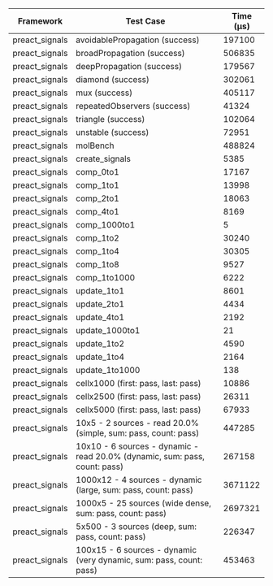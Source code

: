 | Framework | Test Case | Time (μs) |
| --- | --- | --- |
| preact_signals | avoidablePropagation (success) | 197100 |
| preact_signals | broadPropagation (success) | 506835 |
| preact_signals | deepPropagation (success) | 179567 |
| preact_signals | diamond (success) | 302061 |
| preact_signals | mux (success) | 405117 |
| preact_signals | repeatedObservers (success) | 41324 |
| preact_signals | triangle (success) | 102064 |
| preact_signals | unstable (success) | 72951 |
| preact_signals | molBench | 488824 |
| preact_signals | create_signals | 5385 |
| preact_signals | comp_0to1 | 17167 |
| preact_signals | comp_1to1 | 13998 |
| preact_signals | comp_2to1 | 18063 |
| preact_signals | comp_4to1 | 8169 |
| preact_signals | comp_1000to1 | 5 |
| preact_signals | comp_1to2 | 30240 |
| preact_signals | comp_1to4 | 30305 |
| preact_signals | comp_1to8 | 9527 |
| preact_signals | comp_1to1000 | 6222 |
| preact_signals | update_1to1 | 8601 |
| preact_signals | update_2to1 | 4434 |
| preact_signals | update_4to1 | 2192 |
| preact_signals | update_1000to1 | 21 |
| preact_signals | update_1to2 | 4590 |
| preact_signals | update_1to4 | 2164 |
| preact_signals | update_1to1000 | 138 |
| preact_signals | cellx1000 (first: pass, last: pass) | 10886 |
| preact_signals | cellx2500 (first: pass, last: pass) | 26311 |
| preact_signals | cellx5000 (first: pass, last: pass) | 67933 |
| preact_signals | 10x5 - 2 sources - read 20.0% (simple, sum: pass, count: pass) | 447285 |
| preact_signals | 10x10 - 6 sources - dynamic - read 20.0% (dynamic, sum: pass, count: pass) | 267158 |
| preact_signals | 1000x12 - 4 sources - dynamic (large, sum: pass, count: pass) | 3671122 |
| preact_signals | 1000x5 - 25 sources (wide dense, sum: pass, count: pass) | 2697321 |
| preact_signals | 5x500 - 3 sources (deep, sum: pass, count: pass) | 226347 |
| preact_signals | 100x15 - 6 sources - dynamic (very dynamic, sum: pass, count: pass) | 453463 |
